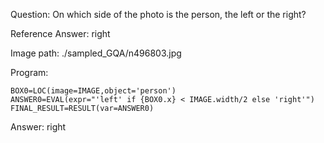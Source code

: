 Question: On which side of the photo is the person, the left or the right?

Reference Answer: right

Image path: ./sampled_GQA/n496803.jpg

Program:

```
BOX0=LOC(image=IMAGE,object='person')
ANSWER0=EVAL(expr="'left' if {BOX0.x} < IMAGE.width/2 else 'right'")
FINAL_RESULT=RESULT(var=ANSWER0)
```
Answer: right

